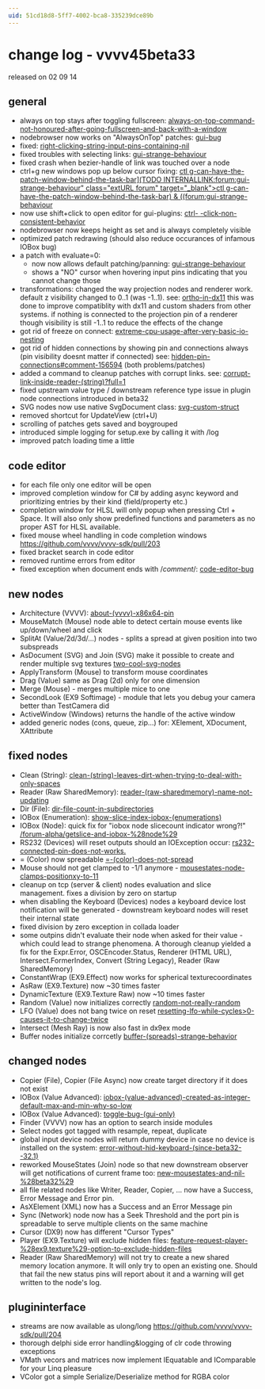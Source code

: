 ```yaml
---
uid: 51cd18d8-5ff7-4002-bca8-335239dce89b
---
```


# change log - vvvv45beta33
released on 02 09 14  

## general
* always on top stays after toggling fullscreen: <a href="https://discourse.vvvv.org/t/always-on-top-command-not-honoured-after-going-fullscreen-and-back-with-a-window" class="extURL forum" target="_blank">always-on-top-command-not-honoured-after-going-fullscreen-and-back-with-a-window</a>  
* nodebrowser now works on "AlwaysOnTop" patches: <a href="https://discourse.vvvv.org/t/gui-bug" class="extURL forum" target="_blank">gui-bug</a>  
* fixed: <a href="https://discourse.vvvv.org/t/right-clicking-string-input-pins-containing-nil" class="extURL forum" target="_blank">right-clicking-string-input-pins-containing-nil</a>  
* fixed troubles with selecting links: <a href="https://discourse.vvvv.org/t/gui-strange-behaviour" class="extURL forum" target="_blank">gui-strange-behaviour</a>  
* fixed crash when bezier-handle of link was touched over a node  
* ctrl+g new windows pop up below cursor fixing: <a href="https://discourse.vvvv.org/t/ctl g-can-have-the-patch-window-behind-the-task-bar)) & [forum:gui-strange-behaviour" class="extURL forum" target="_blank">ctl g-can-have-the-patch-window-behind-the-task-bar](TODO INTERNALLINK:forum:gui-strange-behaviour" class="extURL forum" target="_blank">ctl g-can-have-the-patch-window-behind-the-task-bar) & ((forum:gui-strange-behaviour</a>  
* now use shift+click to open editor for gui-plugins: <a href="https://discourse.vvvv.org/t/ctrl- -click-non-consistent-behavior" class="extURL forum" target="_blank">ctrl- -click-non-consistent-behavior</a>  
* nodebrowser now keeps height as set and is always completely visible  
* optimized patch redrawing (should also reduce occurances of infamous IOBox bug)  
* a patch with evaluate=0:  
  * now now allows default patching/panning: <a href="https://discourse.vvvv.org/t/gui-strange-behaviour" class="extURL forum" target="_blank">gui-strange-behaviour</a>  
  * shows a "NO" cursor when hovering input pins indicating that you cannot change those  
* transformations: changed the way projection nodes and renderer work. default z visibility changed to 0..1 (was -1..1). see: <a href="https://discourse.vvvv.org/t/ortho-in-dx11" class="extURL forum" target="_blank">ortho-in-dx11</a> this was done to improve compatiblity with dx11 and custom shaders from other systems. if nothing is connected to the projection pin of a renderer though visibility is still -1..1 to reduce the effects of the change  
* got rid of freeze on connect: <a href="https://discourse.vvvv.org/t/extreme-cpu-usage-after-very-basic-io-nesting" class="extURL forum" target="_blank">extreme-cpu-usage-after-very-basic-io-nesting</a>  
* got rid of hidden connections by showing pin and connections always (pin visibility doesnt matter if connected) see: <a href="https://discourse.vvvv.org/t/hidden-pin-connections#comment-156594" class="extURL forum" target="_blank">hidden-pin-connections#comment-156594</a> (both problems/patches)  
* added a command to cleanup patches with corrupt links. see: <a href="https://discourse.vvvv.org/t/corrupt-link-inside-reader-(string)?full=1" class="extURL forum" target="_blank">corrupt-link-inside-reader-(string)?full=1</a>  
* fixed upstream value type / downstream reference type issue in plugin node connections introduced in beta32  
* SVG nodes now use native SvgDocument class: <a href="https://discourse.vvvv.org/t/svg-custom-struct" class="extURL forum" target="_blank">svg-custom-struct</a>  
* removed shortcut for UpdateView (ctrl+U)   
* scrolling of patches gets saved and boygrouped  
* introduced simple logging for setup.exe by calling it with /log  
* improved patch loading time a little  

## code editor
* for each file only one editor will be open  
* improved completion window for C# by adding async keyword and prioritizing entries by their kind (field/property etc.)  
* completion window for HLSL will only popup when pressing Ctrl + Space. It will also only show predefined functions and parameters as no proper AST for HLSL available.  
* fixed mouse wheel handling in code completion windows https://github.com/vvvv/vvvv-sdk/pull/203  
* fixed bracket search in code editor  
* removed runtime errors from editor  
* fixed exception when document ends with /*comment*/: <a href="https://discourse.vvvv.org/t/code-editor-bug" class="extURL forum" target="_blank">code-editor-bug</a>  

## new nodes
* Architecture (VVVV): <a href="https://discourse.vvvv.org/t/about-(vvvv)-x86x64-pin" class="extURL forum" target="_blank">about-(vvvv)-x86x64-pin</a>  
* MouseMatch (Mouse) node able to detect certain mouse events like up/down/wheel and click  
* SplitAt (Value/2d/3d/...) nodes - splits a spread at given position into two subspreads  
* AsDocument (SVG) and Join (SVG) make it possible to create and render multiple svg textures <a href="https://vvvv.org/blog/two-cool-svg-nodes" class="extURL blog" target="_blank">two-cool-svg-nodes</a>  
* ApplyTransform (Mouse) to transform mouse coordinates  
* Drag (Value) same as Drag (2d) only for one dimension  
* Merge (Mouse) - merges multiple mice to one  
* SecondLook (EX9 Softimage) - module that lets you debug your camera better than TestCamera did  
* ActiveWindow (Windows) returns the handle of the active window  
* added generic nodes (cons, queue, zip...) for: XElement, XDocument, XAttribute  

## fixed nodes
* Clean (String): <a href="https://discourse.vvvv.org/t/clean-(string)-leaves-dirt-when-trying-to-deal-with-only-spaces" class="extURL forum" target="_blank">clean-(string)-leaves-dirt-when-trying-to-deal-with-only-spaces</a>  
* Reader (Raw SharedMemory): <a href="https://discourse.vvvv.org/t/reader-(raw-sharedmemory)-name-not-updating" class="extURL forum" target="_blank">reader-(raw-sharedmemory)-name-not-updating</a>  
* Dir (File): <a href="https://discourse.vvvv.org/t/dir-file-count-in-subdirectories" class="extURL forum" target="_blank">dir-file-count-in-subdirectories</a>  
* IOBox (Enumeration): <a href="https://discourse.vvvv.org/t/show-slice-index-iobox-(enumerations)" class="extURL forum" target="_blank">show-slice-index-iobox-(enumerations)</a>  
* IOBox (Node): quick fix for "iobox node slicecount indicator wrong?!" [/forum-alpha/getslice-and-iobox-%28node%29](https://vvvv.org/forum-alpha/getslice-and-iobox-%28node%29)  
* RS232 (Devices) will reset outputs should an IOException occur: <a href="https://discourse.vvvv.org/t/rs232-connected-pin-does-not-works." class="extURL forum" target="_blank">rs232-connected-pin-does-not-works.</a>  
* = (Color) now spreadable <a href="https://discourse.vvvv.org/t/=-(color)-does-not-spread" class="extURL forum" target="_blank">=-(color)-does-not-spread</a>  
* Mouse should not get clamped to -1/1 anymore - <a href="https://discourse.vvvv.org/t/mousestates-node-clamps-positionxy-to-11" class="extURL forum" target="_blank">mousestates-node-clamps-positionxy-to-11</a>  
* cleanup on tcp (server & client) nodes evaluation and slice management. fixes a division by zero on startup  
* when disabling the Keyboard (Devices) nodes a keyboard device lost notification will be generated - downstream keyboard nodes will reset their internal state  
* fixed division by zero exception in collada loader  
* some outpins didn't evaluate their node when asked for their value - which could lead to strange phenomena. A thorough cleanup yielded a fix for the Expr.Error, OSCEncoder.Status, Renderer (HTML URL), Intersect.FormerIndex, Convert (String Legacy), Reader (Raw SharedMemory)  
* ConstantWrap (EX9.Effect) now works for spherical texturecoordinates  
* AsRaw (EX9.Texture) now ~30 times faster  
* DynamicTexture (EX9.Texture Raw) now ~10 times faster  
* Random (Value) now initializes correctly <a href="https://discourse.vvvv.org/t/random-not-really-random" class="extURL forum" target="_blank">random-not-really-random</a>  
* LFO (Value) does not bang twice on reset <a href="https://discourse.vvvv.org/t/resetting-lfo-while-cycles>0-causes-it-to-change-twice" class="extURL forum" target="_blank">resetting-lfo-while-cycles>0-causes-it-to-change-twice</a>  
* Intersect (Mesh Ray) is now also fast in dx9ex mode  
* Buffer nodes initialize corrcetly <a href="https://discourse.vvvv.org/t/buffer-(spreads)-strange-behavior" class="extURL forum" target="_blank">buffer-(spreads)-strange-behavior</a>  

## changed nodes
* Copier (File), Copier (File Async) now create target directory if it does not exist  
* IOBox (Value Advanced): <a href="https://discourse.vvvv.org/t/iobox-(value-advanced)-created-as-integer-default-max-and-min-why-so-low" class="extURL forum" target="_blank">iobox-(value-advanced)-created-as-integer-default-max-and-min-why-so-low</a>  
* IOBox (Value Advanced): <a href="https://discourse.vvvv.org/t/toggle-bug-(gui-only)" class="extURL forum" target="_blank">toggle-bug-(gui-only)</a>  
* Finder (VVVV) now has an option to search inside modules  
* Select nodes got tagged with resample, repeat, duplicate  
* global input device nodes will return dummy device in case no device is installed on the system: <a href="https://discourse.vvvv.org/t/error-without-hid-keyboard-(since-beta32- -32.1)" class="extURL forum" target="_blank">error-without-hid-keyboard-(since-beta32- -32.1)</a>  
* reworked MouseStates (Join) node so that new downstream observer will get notifications of current frame too: <a href="https://discourse.vvvv.org/t/new-mousestates-and-nil-%28beta32%29" class="extURL forum" target="_blank">new-mousestates-and-nil-%28beta32%29</a>  
* all file related nodes like Writer, Reader, Copier, ... now have a <span class="pin">Success</span>, <span class="pin">Error Message</span> and <span class="pin">Error</span> pin.  
* AsXElement (XML) now has a <span class="pin">Success</span> and an <span class="pin">Error Message</span> pin  
* Sync (Network) node now has a <span class="pin">Seek Threshold</span> and the port pin is spreadable to serve multiple clients on the same machine  
* Cursor (DX9) now has different "Cursor Types"  
* Player (EX9.Texture) will exclude hidden files: <a href="https://discourse.vvvv.org/t/feature-request-player-%28ex9.texture%29-option-to-exclude-hidden-files" class="extURL forum" target="_blank">feature-request-player-%28ex9.texture%29-option-to-exclude-hidden-files</a>  
* Reader (Raw SharedMemory) will not try to create a new shared memory location anymore. It will only try to open an existing one. Should that fail the new status pins will report about it and a warning will get written to the node's log.  

## plugininterface
* streams are now available as ulong/long https://github.com/vvvv/vvvv-sdk/pull/204  
* thorough delphi side error handling&logging of clr code throwing exceptions  
* VMath vecors and matrices now implement IEquatable<T> and IComparable<T> for your Linq pleasure  
* VColor got a simple Serialize/Deserialize method for RGBA color